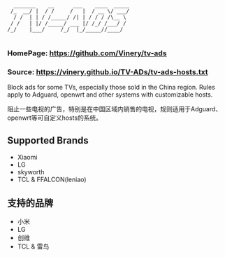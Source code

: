 ```

  _______    __      ___    ____  _____
 /_  __/ |  / /     /   |  / __ \/ ___/
  / /  | | / /_____/ /| | / / / /\__ \ 
 / /   | |/ /_____/ ___ |/ /_/ /___/ / 
/_/    |___/     /_/  |_/_____//____/  


```
### HomePage: https://github.com/Vinery/tv-ads
### Source: https://vinery.github.io/TV-ADs/tv-ads-hosts.txt

Block ads for some TVs, especially those sold in the China region. Rules apply to Adguard, openwrt and other systems with customizable hosts.

阻止一些电视的广告，特别是在中国区域内销售的电视，规则适用于Adguard、openwrt等可自定义hosts的系统。

## Supported Brands
+ Xiaomi
+ LG
+ skyworth
+ TCL & FFALCON(leniao)

## 支持的品牌
+ 小米
+ LG
+ 创维
+ TCL & 雷鸟
